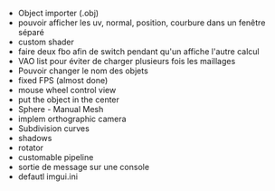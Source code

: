 * Object importer (.obj)
* pouvoir afficher les uv, normal, position, courbure dans un fenêtre séparé
* custom shader
* faire deux fbo afin de switch pendant qu'un affiche l'autre calcul
* VAO list pour éviter de charger plusieurs fois les maillages
* Pouvoir changer le nom des objets
* fixed FPS (almost done)
* mouse wheel control view
* put the object in the center
* Sphere - Manual Mesh
* implem orthographic camera
* Subdivision curves
* shadows
* rotator
* customable pipeline
* sortie de message sur une console
* defautl imgui.ini
